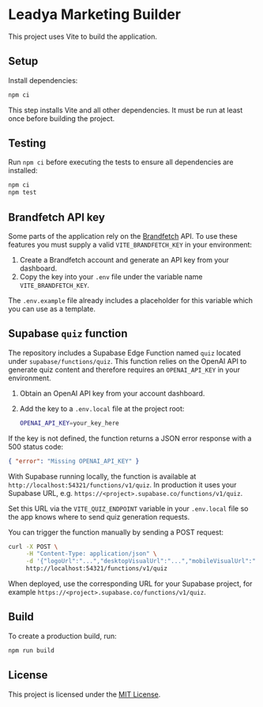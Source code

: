 # Leadya Marketing Builder

This project uses Vite to build the application.

## Setup

Install dependencies:

```bash
npm ci
```

This step installs Vite and all other dependencies. It must be run at least once
before building the project.

## Testing

Run `npm ci` before executing the tests to ensure all dependencies are installed:

```bash
npm ci
npm test
```

## Brandfetch API key

Some parts of the application rely on the [Brandfetch](https://brandfetch.com/)
API. To use these features you must supply a valid `VITE_BRANDFETCH_KEY` in your
environment:

1. Create a Brandfetch account and generate an API key from your dashboard.
2. Copy the key into your `.env` file under the variable name
   `VITE_BRANDFETCH_KEY`.

The `.env.example` file already includes a placeholder for this variable which
you can use as a template.

## Supabase `quiz` function

The repository includes a Supabase Edge Function named `quiz` located under
`supabase/functions/quiz`. This function relies on the OpenAI API to generate
quiz content and therefore requires an `OPENAI_API_KEY` in your environment.

1. Obtain an OpenAI API key from your account dashboard.
2. Add the key to a `.env.local` file at the project root:

   ```bash
   OPENAI_API_KEY=your_key_here
   ```

If the key is not defined, the function returns a JSON error response with a 500
status code:

```json
{ "error": "Missing OPENAI_API_KEY" }
```

With Supabase running locally, the function is available at
`http://localhost:54321/functions/v1/quiz`. In production it uses your Supabase
URL, e.g. `https://<project>.supabase.co/functions/v1/quiz`.

Set this URL via the `VITE_QUIZ_ENDPOINT` variable in your `.env.local` file so
the app knows where to send quiz generation requests.

You can trigger the function manually by sending a POST request:

```bash
curl -X POST \
     -H "Content-Type: application/json" \
     -d '{"logoUrl":"...","desktopVisualUrl":"...","mobileVisualUrl":"...","websiteUrl":"...","productName":"..."}' \
     http://localhost:54321/functions/v1/quiz
```

When deployed, use the corresponding URL for your Supabase project, for example
`https://<project>.supabase.co/functions/v1/quiz`.

## Build

To create a production build, run:

```bash
npm run build
```


## License

This project is licensed under the [MIT License](LICENSE).
